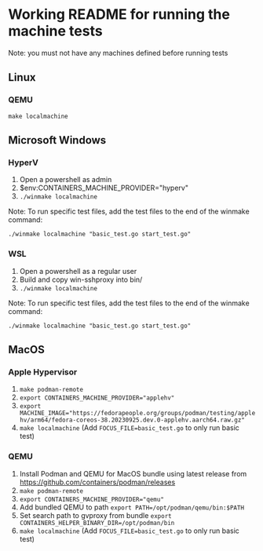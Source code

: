 # Working README for running the machine tests

Note: you must not have any machines defined before running tests
## Linux

### QEMU

`make localmachine`

## Microsoft Windows

### HyperV

1. Open a powershell as admin
1. $env:CONTAINERS_MACHINE_PROVIDER="hyperv"
1. `./winmake localmachine`

Note: To run specific test files, add the test files to the end of the winmake command:

`./winmake localmachine "basic_test.go start_test.go"`

### WSL
1. Open a powershell as a regular user
1. Build and copy win-sshproxy into bin/
1. `./winmake localmachine`

Note: To run specific test files, add the test files to the end of the winmake command:

`./winmake localmachine "basic_test.go start_test.go"`

## MacOS

### Apple Hypervisor

1. `make podman-remote`
1. `export CONTAINERS_MACHINE_PROVIDER="applehv"`
1. `export MACHINE_IMAGE="https://fedorapeople.org/groups/podman/testing/applehv/arm64/fedora-coreos-38.20230925.dev.0-applehv.aarch64.raw.gz"`
1. `make localmachine` (Add `FOCUS_FILE=basic_test.go` to only run basic test)

### QEMU

1. Install Podman and QEMU for MacOS bundle using latest release from https://github.com/containers/podman/releases
1. `make podman-remote`
1. `export CONTAINERS_MACHINE_PROVIDER="qemu"`
1. Add bundled QEMU to path `export PATH=/opt/podman/qemu/bin:$PATH`
1. Set search path to gvproxy from bundle `export CONTAINERS_HELPER_BINARY_DIR=/opt/podman/bin`
1. `make localmachine` (Add `FOCUS_FILE=basic_test.go` to only run basic test)
